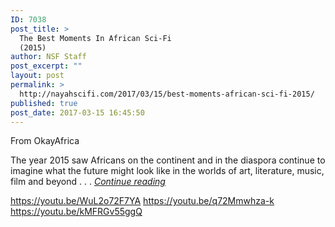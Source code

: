 ```yaml
---
ID: 7038
post_title: >
  The Best Moments In African Sci-Fi
  (2015)
author: NSF Staff
post_excerpt: ""
layout: post
permalink: >
  http://nayahscifi.com/2017/03/15/best-moments-african-sci-fi-2015/
published: true
post_date: 2017-03-15 16:45:50
---
```

From OkayAfrica

<span class="dropcap">T</span>he year 2015 saw Africans on the continent and in the diaspora continue to imagine what the future might look like in the worlds of art, literature, music, film and beyond . . . <em><a href="http://www.okayafrica.com/culture-2/african-sci-fi-2015-best-moments/">Continue reading</a></em>

https://youtu.be/WuL2o72F7YA
https://youtu.be/q72Mmwhza-k
https://youtu.be/kMFRGv55ggQ